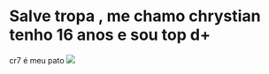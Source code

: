 <h1>Salve tropa , me chamo chrystian tenho 16 anos e sou top d+</h1>
cr7 é meu pato
<Img src="meu idolo.pnj"> 
